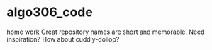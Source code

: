 # algo306_code
home work Great repository names are short and memorable. Need inspiration? How about cuddly-dollop?
